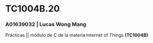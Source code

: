 # TC1004B.20
### A01639032 | Lucas Wong Mang
Prácticas || módulo de C de la materia Internet of Things **(TC1004B)**
